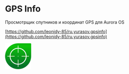 GPS Info
===================

Просмотрщик спутников и координат GPS для Aurora OS

[https://github.com/leonidy-85/ru.yurasov.gpsinfo](https://github.com/leonidy-85/ru.yurasov.gpsinfo)

![picture](../assets/images/open-source/gpsinfo.png)